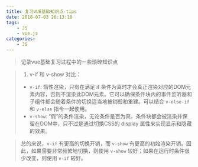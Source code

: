 ```yaml
---
title: 复习VUE基础知识点-tips
date: 2018-07-03 20:13:18
tags:
    - JS
    - vue.js
categories:
    - JS
---
```


<blockquote class="blockquote-center">记录vue基础复习过程中的一些琐碎知识点</blockquote>

<!--more-->
> 1. v-if 和 v-show 对比：
> * `v-if`: 惰性渲染，只有在满足 if 条件为真时才会真正渲染对应的DOM元素内容，否则不渲染此DOM元素。它可以确保条件块内的事件监听器和子组件都会随着条件的切换适当地被销毁和重建。可以结合 `v-else-if` 和 `v-else` 指令一起使用。
> * `v-show`: “假”的条件渲染，无论条件是否为真，条件块都会被渲染并保留在DOM中，只不过是通过切换CSS的 display 属性来实现显示和隐藏的效果。

> 总的来说，`v-if` 有更高的切换开销，而 `v-show` 有更高的初始渲染开销。因此，如果需要非常频繁地切换，则使用 `v-show` 较好；如果在运行时条件很少改变，则使用 `v-if` 较好。